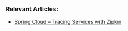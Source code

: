 ### Relevant Articles:

- [Spring Cloud – Tracing Services with Zipkin](http://www.baeldung.com/tracing-services-with-zipkin)
